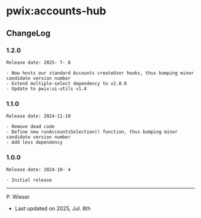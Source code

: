# pwix:accounts-hub

## ChangeLog

### 1.2.0

    Release date: 2025- 7- 8

    - Now hosts our standard Accounts createUser hooks, thus bumping minor candidate version number
    - Extend multiple-select dependency to v2.0.0
    - Update to pwix:ui-utils v1.4

### 1.1.0

    Release date: 2024-11-19

    - Remove dead code
    - Define new runAccountsSelection() function, thus bumping minor candidate version number
    - Add less dependency

### 1.0.0

    Release date: 2024-10- 4

    - Initial release

---
P. Wieser
- Last updated on 2025, Jul. 8th